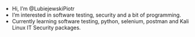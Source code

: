 - Hi, I’m @LubiejewskiPiotr
- I’m interested in software testing, security and a bit of programming.
- Currently learning software testing, python, selenium, postman and Kali Linux IT Security packages.

<!---
LubiejewskiPiotr/LubiejewskiPiotr is a ✨ special ✨ repository because its `README.md` (this file) appears on your GitHub profile.
You can click the Preview link to take a look at your changes.
--->
